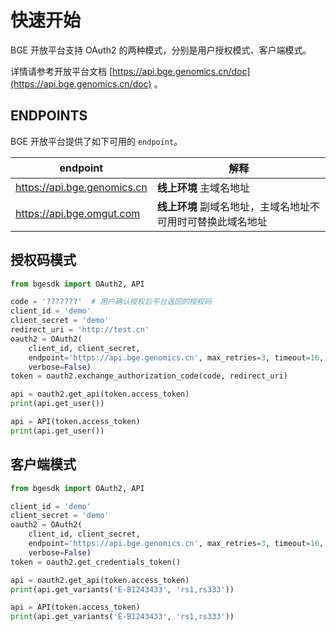 # 快速开始

BGE 开放平台支持 OAuth2 的两种模式，分别是用户授权模式、客户端模式。

详情请参考开放平台文档 [https://api.bge.genomics.cn/doc](https://api.bge.genomics.cn/doc) 。

## ENDPOINTS

BGE 开放平台提供了如下可用的 `endpoint`。

| endpoint                    | 解释                                                        |
| --------------------------- | ----------------------------------------------------------- |
| https://api.bge.genomics.cn | **线上环境** 主域名地址                                     |
| https://api.bge.omgut.com   | **线上环境** 副域名地址，主域名地址不可用时可替换此域名地址 |

## 授权码模式

```python
from bgesdk import OAuth2, API

code = '???????'  # 用户确认授权后平台返回的授权码
client_id = 'demo'
client_secret = 'demo'
redirect_uri = 'http://test.cn'
oauth2 = OAuth2(
    client_id, client_secret,
    endpoint='https://api.bge.genomics.cn', max_retries=3, timeout=16,
    verbose=False)
token = oauth2.exchange_authorization_code(code, redirect_uri)

api = oauth2.get_api(token.access_token)
print(api.get_user())

api = API(token.access_token)
print(api.get_user())
```

## 客户端模式

```python
from bgesdk import OAuth2, API

client_id = 'demo'
client_secret = 'demo'
oauth2 = OAuth2(
    client_id, client_secret,
    endpoint='https://api.bge.genomics.cn', max_retries=3, timeout=16,
    verbose=False)
token = oauth2.get_credentials_token()

api = oauth2.get_api(token.access_token)
print(api.get_variants('E-B1243433', 'rs1,rs333'))

api = API(token.access_token)
print(api.get_variants('E-B1243433', 'rs1,rs333'))
```